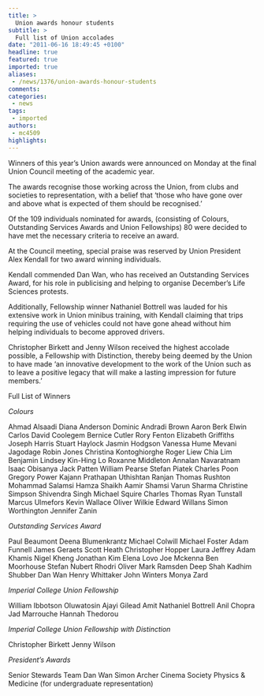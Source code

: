 ```yaml
---
title: >
  Union awards honour students
subtitle: >
  Full list of Union accolades
date: "2011-06-16 18:49:45 +0100"
headline: true
featured: true
imported: true
aliases:
 - /news/1376/union-awards-honour-students
comments:
categories:
 - news
tags:
 - imported
authors:
 - mc4509
highlights:
---
```


Winners of this year’s Union awards were announced on Monday at the final Union Council meeting of the academic year.

The awards recognise those working across the Union, from clubs and societies to representation, with a belief that ‘those who have gone over and above what is expected of them should be recognised.’

Of the 109 individuals nominated for awards, (consisting of Colours, Outstanding Services Awards and Union Fellowships) 80 were decided to have met the necessary criteria to receive an award.

At the Council meeting, special praise was reserved by Union President Alex Kendall for two award winning individuals.

Kendall commended Dan Wan, who has received an Outstanding Services Award, for his role in publicising and helping to organise December’s Life Sciences protests.

Additionally, Fellowship winner Nathaniel Bottrell was lauded for his extensive work in Union minibus training, with Kendall claiming that trips requiring the use of vehicles could not have gone ahead without him helping individuals to become approved drivers.

Christopher Birkett and Jenny Wilson received the highest accolade possible, a Fellowship with Distinction, thereby being deemed by the Union to have made ‘an innovative development to the work of the Union such as to leave a positive legacy that will make a lasting impression for future members.’

Full List of Winners

_Colours_

Ahmad Alsaadi
 Diana Anderson
 Dominic Andradi Brown
 Aaron Berk
 Elwin Carlos
 David Coolegem
 Bernice Cutler
 Rory Fenton
 Elizabeth Griffiths
 Joseph Harris
 Stuart Haylock
 Jasmin Hodgson
 Vanessa Hume
 Mevani Jagodage
 Robin Jones
 Christina Kontoghiorghe
 Roger Liew
 Chia Lim
 Benjamin Lindsey
 Kin-Hing Lo
 Roxanne Middleton
 Annalan Navaratnam
 Isaac Obisanya
 Jack Patten
 William Pearse
 Stefan Piatek
 Charles Poon
 Gregory Power
 Kajann Prathapan
 Uthishtan Ranjan
 Thomas Rushton
 Mohammad Salamsi
 Hamza Shaikh
 Aamir Shamsi
 Varun Sharma
 Christine Simpson
 Shivendra Singh
 Michael Squire
 Charles Thomas
 Ryan Tunstall
 Marcus Ulmefors
 Kevin Wallace
 Oliver Wilkie
 Edward Willans
 Simon Worthington
 Jennifer Zanin

_Outstanding Services Award_

Paul Beaumont
 Deena Blumenkrantz
 Michael Colwill
 Michael Foster
 Adam Funnell
 James Geraets
 Scott Heath
 Christopher Hopper
 Laura Jeffrey
 Adam Khamis
 Nigel Kheng
 Jonathan Kim
 Elena Lovo
 Joe Mckenna
 Ben Moorhouse
 Stefan Nubert
 Rhodri Oliver
 Mark Ramsden
 Deep Shah
 Kadhim Shubber
 Dan Wan
 Henry Whittaker
 John Winters
 Monya Zard

_Imperial College Union Fellowship_

William Ibbotson
 Oluwatosin Ajayi
 Gilead Amit
 Nathaniel Bottrell
 Anil Chopra
 Jad Marrouche
 Hannah Thedorou

_Imperial College Union Fellowship with Distinction_

Christopher Birkett
 Jenny Wilson

_President’s Awards_

Senior Stewards Team
 Dan Wan
 Simon Archer
 Cinema Society
 Physics & Medicine (for undergraduate representation)
